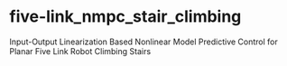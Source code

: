 # five-link_nmpc_stair_climbing
Input-Output Linearization Based Nonlinear Model Predictive Control for Planar Five Link Robot Climbing Stairs
